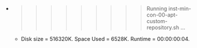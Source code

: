 * >>>>>>>>> Running inst-min-con-00-apt-custom-repository.sh ...
  * Disk size = 516320K. Space Used = 6528K. Runtime = 00:00:00:04.
